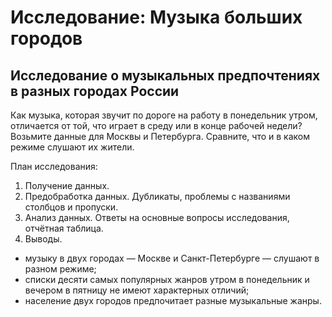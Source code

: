 # Исследование: Музыка больших городов

## Исследование о музыкальных предпочтениях в разных городах России

Как музыка, которая звучит по дороге на работу в понедельник утром, отличается от той, что играет в среду или в конце рабочей недели? Возьмите данные для Москвы и Петербурга. Сравните, что и в каком режиме слушают их жители.

План исследования:
1. Получение данных.
2. Предобработка данных. Дубликаты, проблемы с названиями столбцов и пропуски.
3. Анализ данных. Ответы на основные вопросы исследования, отчётная таблица.
4. Выводы.
  * музыку в двух городах — Москве и Санкт-Петербурге — слушают в разном режиме;
  * списки десяти самых популярных жанров утром в понедельник и вечером в пятницу не имеют характерных отличий;
  * население двух городов предпочитает разные музыкальные жанры.
